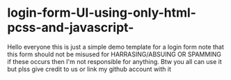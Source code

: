 # login-form-UI-using-only-html-pcss-and-javascript-
Hello everyone this is just a simple demo template for a login form note that this form should not be misused for HARRASING/ABSUING OR SPAMMING if these occurs then I'm not responsible for anything. Btw you all can use it but plss give credit to us or link my github account with it
